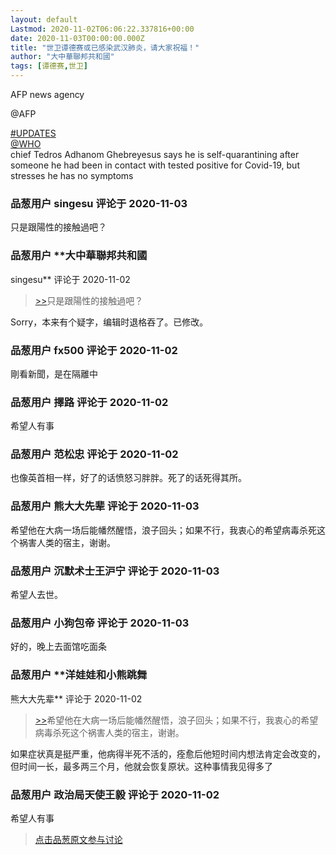 ```yaml
---
layout: default
Lastmod: 2020-11-02T06:06:22.337816+00:00
date: 2020-11-03T00:00:00.000Z
title: "世卫谭德赛或已感染武汉肺炎，请大家祝福！"
author: "大中華聯邦共和國"
tags: [谭德赛,世卫]
---
```


AFP news agency  
  
@AFP  
  
[#UPDATES]( "https://mobile.twitter.com/hashtag/UPDATES?src=hashtag_click")  
[@WHO]( "https://mobile.twitter.com/WHO")  
chief Tedros Adhanom Ghebreyesus says he is self-quarantining after someone he had been in contact with tested positive for Covid-19, but stresses he has no symptoms

            
### 品葱用户 **singesu** 评论于 2020-11-03
        
只是跟陽性的接触過吧？
        


            
### 品葱用户 **大中華聯邦共和國 
singesu** 评论于 2020-11-02
        
> [\>>]( "/article/item_id-530093#")只是跟陽性的接触過吧？

  
  
Sorry，本来有个疑字，编辑时退格吞了。已修改。
        


            
### 品葱用户 **fx500** 评论于 2020-11-02
        
剛看新聞，是在隔離中
        


            
### 品葱用户 **擇路** 评论于 2020-11-02
        
希望人有事
        


            
### 品葱用户 **范松忠** 评论于 2020-11-02
        
也像英首相一样，好了的话愤怒习胖胖。死了的话死得其所。
        


            
### 品葱用户 **熊大大先辈** 评论于 2020-11-03
        
希望他在大病一场后能幡然醒悟，浪子回头；如果不行，我衷心的希望病毒杀死这个祸害人类的宿主，谢谢。
        


            
### 品葱用户 **沉默术士王沪宁** 评论于 2020-11-03
        
希望人去世。
        


            
### 品葱用户 **小狗包帝** 评论于 2020-11-03
        
好的，晚上去面馆吃面条
        


            
### 品葱用户 **洋娃娃和小熊跳舞 
熊大大先辈** 评论于 2020-11-02
        
> [\>>]( "/article/item_id-530137#")希望他在大病一场后能幡然醒悟，浪子回头；如果不行，我衷心的希望病毒杀死这个祸害人类的宿主，谢谢。

  
  
如果症状真是挺严重，他病得半死不活的，痊愈后他短时间内想法肯定会改变的，但时间一长，最多两三个月，他就会恢复原状。这种事情我见得多了
        


            
### 品葱用户 **政治局天使王毅** 评论于 2020-11-02
        
希望人有事
        






> [点击品葱原文参与讨论](https://pincong.rocks/article/25772)

